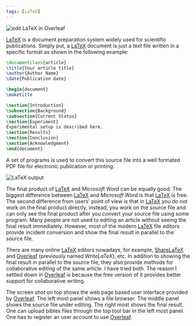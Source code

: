 ```yaml
---
tags: [LaTeX]
---
```


![edit LaTeX in Overleaf]({{site.exa}}/overleaf.png)

[LaTeX][] is a document preparation system widely used for scientific 
publications. Simply put, a [LaTeX][] document is just a text file written in a 
specific format as shown in the following example:

``` tex
\documentclass{article}
\title{Your article title}
\author{Author Name}
\date{Publication date}

\begin{document}
\maketitle

\section{Introduction}
\subsection{Background}
\subsection{Current Status}
\section{Experiment}
Experimental setup is described here.
\section{Results}
\section{Conclusion}
\section{Acknowledgment}
\end{document}

```

A set of programs is used to convert this source file into a well formated PDF
file for electronic publication or printing:

![LaTeX output]({{site.exa}}/latexoutput.png)

The final product of [LaTeX][] and *Microsoft Word* can be equally good. The 
biggest difference between [LaTeX][] and *Microsoft Word* is that [LaTeX][] is 
free. The second difference from users' point of view is that in [LaTeX][] you 
do not work on the final product directly, instead, you work on the source file 
and can only see the final product after you convert your source file using 
some program. Many people are not used to editing an article without seeing the 
final result immediately. However, most of the modern [LaTeX][] file editors 
provide incident conversion and show the final result in parallel to the source 
file.

There are many online [LaTeX][] editors nowadays, for example, [ShareLaTeX][] 
and [Overleaf][] (previously named *WriteLaTeX*), etc. In addition to showing 
the final result in parallel to the source file, they also provide methods for 
collaborative editing of the same article. I have tried both. The reason I 
settled down in [Overleaf][] is because the free version of it provides better 
support for collaborative writing.

The screen shot on top shows the web page based user interface provided by 
[Overleaf][]. The left most panel shows a file browser. The middle panel shows 
the source file under editing. The right most shows the final result. One can 
upload bibtex files through the top tool bar in the left most panel. One has to 
register an user account to use [Overleaf][].

[LaTeX]:https://www.latex-project.org
[ShareLaTeX]:https://www.sharelatex.com
[Overleaf]:https://www.overleaf.com
